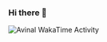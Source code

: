 ### Hi there 👋

<!--
**qq583044063qq/qq583044063qq** is a ✨ _special_ ✨ repository because its `README.md` (this file) appears on your GitHub profile.

Here are some ideas to get you started:

- 🔭 I’m currently working on ...
- 🌱 I’m currently learning ...
- 👯 I’m looking to collaborate on ...
- 🤔 I’m looking for help with ...
- 💬 Ask me about ...
- 📫 How to reach me: ...
- 😄 Pronouns: ...
- ⚡ Fun fact: ...
-->




<img
  src="https://github.com/qq583044063qq/qq583044063qq/blob/main/images/stat.svg"
  alt="Avinal WakaTime Activity"
/>

